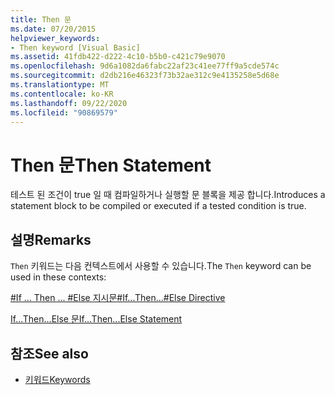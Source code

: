 ```yaml
---
title: Then 문
ms.date: 07/20/2015
helpviewer_keywords:
- Then keyword [Visual Basic]
ms.assetid: 41fdb422-d222-4c10-b5b0-c421c79e9070
ms.openlocfilehash: 9d6a1082da6fabc22af23c41ee77ff9a5cde574c
ms.sourcegitcommit: d2db216e46323f73b32ae312c9e4135258e5d68e
ms.translationtype: MT
ms.contentlocale: ko-KR
ms.lasthandoff: 09/22/2020
ms.locfileid: "90869579"
---
```

# <a name="then-statement"></a><span data-ttu-id="2f92e-102">Then 문</span><span class="sxs-lookup"><span data-stu-id="2f92e-102">Then Statement</span></span>

<span data-ttu-id="2f92e-103">테스트 된 조건이 true 일 때 컴파일하거나 실행할 문 블록을 제공 합니다.</span><span class="sxs-lookup"><span data-stu-id="2f92e-103">Introduces a statement block to be compiled or executed if a tested condition is true.</span></span>  
  
## <a name="remarks"></a><span data-ttu-id="2f92e-104">설명</span><span class="sxs-lookup"><span data-stu-id="2f92e-104">Remarks</span></span>  

 <span data-ttu-id="2f92e-105">`Then` 키워드는 다음 컨텍스트에서 사용할 수 있습니다.</span><span class="sxs-lookup"><span data-stu-id="2f92e-105">The `Then` keyword can be used in these contexts:</span></span>  
  
 [<span data-ttu-id="2f92e-106">#If ... Then ... #Else 지시문</span><span class="sxs-lookup"><span data-stu-id="2f92e-106">#If...Then...#Else Directive</span></span>](../directives/if-then-else-directives.md)  
  
 [<span data-ttu-id="2f92e-107">If...Then...Else 문</span><span class="sxs-lookup"><span data-stu-id="2f92e-107">If...Then...Else Statement</span></span>](if-then-else-statement.md)  
  
## <a name="see-also"></a><span data-ttu-id="2f92e-108">참조</span><span class="sxs-lookup"><span data-stu-id="2f92e-108">See also</span></span>

- [<span data-ttu-id="2f92e-109">키워드</span><span class="sxs-lookup"><span data-stu-id="2f92e-109">Keywords</span></span>](../keywords/index.md)
